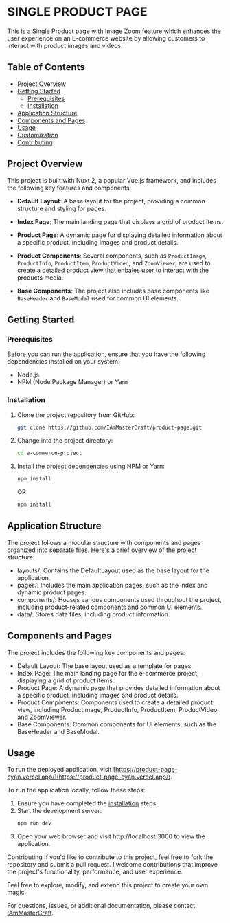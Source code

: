 # SINGLE PRODUCT PAGE

This is a Single Product page with Image Zoom feature which enhances the user experience on an E-commerce website by allowing customers to interact with product images and videos.

## Table of Contents

- [Project Overview](#project-overview)
- [Getting Started](#getting-started)
  - [Prerequisites](#prerequisites)
  - [Installation](#installation)
- [Application Structure](#application-structure)
- [Components and Pages](#components-and-pages)
- [Usage](#usage)
- [Customization](#customization)
- [Contributing](#contributing)

## Project Overview

This project is built with Nuxt 2, a popular Vue.js framework, and includes the following key features and components:

- **Default Layout**: A base layout for the project, providing a common structure and styling for pages.

- **Index Page**: The main landing page that displays a grid of product items.

- **Product Page**: A dynamic page for displaying detailed information about a specific product, including images and product details.

- **Product Components**: Several components, such as `ProductImage`, `ProductInfo`, `ProductItem`, `ProductVideo`, and `ZoomViewer`, are used to create a detailed product view that enbales user to interact with the products media.

- **Base Components**: The project also includes base components like `BaseHeader` and `BaseModal` used for common UI elements.

## Getting Started

### Prerequisites

Before you can run the application, ensure that you have the following dependencies installed on your system:

- Node.js
- NPM (Node Package Manager) or Yarn

### Installation

1. Clone the project repository from GitHub:

   ```bash
   git clone https://github.com/IAmMasterCraft/product-page.git
   ```
  
2. Change into the project directory:

   ```bash
   cd e-commerce-project
   ```

3. Install the project dependencies using NPM or Yarn:

   ```bash
   npm install
   ```
    OR
   ```bash
   npm install
   ```

## Application Structure

The project follows a modular structure with components and pages organized into separate files. Here's a brief overview of the project structure:

- layouts/: Contains the DefaultLayout used as the base layout for the application.
- pages/: Includes the main application pages, such as the index and dynamic product pages.
- components/: Houses various components used throughout the project, including product-related components and common UI elements.
- data/: Stores data files, including product information.


## Components and Pages

The project includes the following key components and pages:

- Default Layout: The base layout used as a template for pages.
- Index Page: The main landing page for the e-commerce project, displaying a grid of product items.
- Product Page: A dynamic page that provides detailed information about a specific product, including images and product details.
- Product Components: Components used to create a detailed product view, including ProductImage, ProductInfo, ProductItem, ProductVideo, and ZoomViewer.
- Base Components: Common components for UI elements, such as the BaseHeader and BaseModal.

## Usage
To run the deployed application, visit [https://product-page-cyan.vercel.app/](https://product-page-cyan.vercel.app/).

To run the application locally, follow these steps:

1. Ensure you have completed the [installation](#installation) steps.
2. Start the development server:
   ```bash
   npm run dev
   ```
3. Open your web browser and visit http://localhost:3000 to view the application.

Contributing
If you'd like to contribute to this project, feel free to fork the repository and submit a pull request. I welcome contributions that improve the project's functionality, performance, and user experience.

Feel free to explore, modify, and extend this project to create your own magic.

For questions, issues, or additional documentation, please contact [IAmMasterCraft](https://github.com/IAmMasterCraft).

